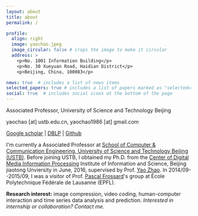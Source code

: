 ```yaml
---
layout: about
title: about
permalink: /

profile:
  align: right
  image: yaochao.jpeg
  image_circular: false # crops the image to make it circular
  address: >
    <p>No. 1001 Information Building</p>
    <p>No. 30 Xueyuan Road, Haidian District</p>
    <p>Beijing, China, 100083</p>

news: true  # includes a list of news items
selected_papers: true # includes a list of papers marked as "selected={true}"
social: true  # includes social icons at the bottom of the page
---
```


Associated Professor, University of Science and Technology Beijing


yaochao [at] ustb.edu.cn, yaochao1986 [at] gmail.com


[Google scholar](https://scholar.google.com/citations?user=5FpD9m0AAAAJ&hl=zh-CN) | [DBLP](https://dblp.uni-trier.de/pid/99/6747.html) | [Github](https://github.com/yaochao1986)

I'm currently a Associated Professor at [School of Computer &amp; Communication Engineering, University of Science and Technology Beijing (USTB)](http://scce.ustb.edu.cn/). Before joining USTB, I obtained my Ph.D. from the [Center of Digital Media Information Processing](http://mepro.bjtu.edu.cn/index.html) Institute of Information and Science, Beijing jiaotong Unviersity in June, 2016, supervised by Prof. [Yao Zhao](http://mepro.bjtu.edu.cn/zhaoyao/index.htm). In 2014/09--2015/09, I was a visitor of Prof. [Pascal Frossard](https://people.epfl.ch/pascal.frossard?lang=en)'s group at École Polytechnique Fédérale de Lausanne (EPFL).

**Research interest:** image compression, video coding, human-computer interaction and time series data analysis and prediction. *Interested in internship or collaboration? Contact me.*
